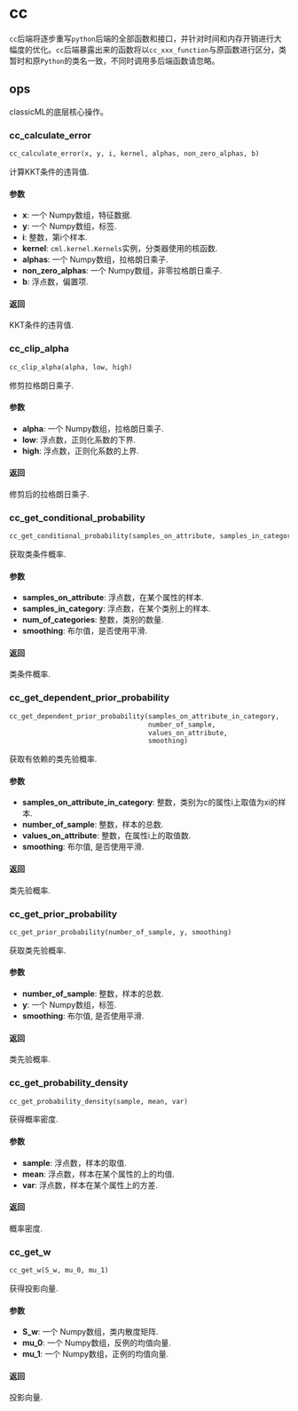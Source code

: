 # cc

```cc```后端将逐步重写```python```后端的全部函数和接口，并针对时间和内存开销进行大幅度的优化。```cc```后端暴露出来的函数将以```cc_xxx_function```与原函数进行区分，类暂时和原```Python```的类名一致，不同时调用多后端函数请忽略。

## ops

classicML的底层核心操作。

### cc_calculate_error

```python
cc_calculate_error(x, y, i, kernel, alphas, non_zero_alphas, b)
```

计算KKT条件的违背值.

#### 参数

* <b>x</b>: 一个 Numpy数组，特征数据.
* <b>y</b>: 一个 Numpy数组，标签.
* <b>i</b>: 整数，第i个样本.
* <b>kernel</b>: ```cml.kernel.Kernels```实例，分类器使用的核函数.
* <b>alphas</b>: 一个 Numpy数组，拉格朗日乘子.
* <b>non_zero_alphas</b>: 一个 Numpy数组，非零拉格朗日乘子.
* <b>b</b>: 浮点数，偏置项.

#### 返回

KKT条件的违背值.

### cc_clip_alpha 

```python
cc_clip_alpha(alpha, low, high)
```

修剪拉格朗日乘子.

#### 参数

* <b>alpha</b>: 一个 Numpy数组，拉格朗日乘子.
* <b>low</b>: 浮点数，正则化系数的下界.
* <b>high</b>: 浮点数，正则化系数的上界.

#### 返回
修剪后的拉格朗日乘子.

### cc_get_conditional_probability

```python
cc_get_conditional_probability(samples_on_attribute, samples_in_category, num_of_categories, smoothing)
```

获取类条件概率.

#### 参数

* <b>samples_on_attribute</b>: 浮点数，在某个属性的样本.
* <b>samples_in_category</b>: 浮点数，在某个类别上的样本.
* <b>num_of_categories</b>: 整数，类别的数量.
* <b>smoothing</b>: 布尔值，是否使用平滑.

#### 返回

类条件概率.

### cc_get_dependent_prior_probability

```python
cc_get_dependent_prior_probability(samples_on_attribute_in_category,
                                   number_of_sample,
                                   values_on_attribute,
                                   smoothing)
```

获取有依赖的类先验概率.

#### 参数

* <b>samples_on_attribute_in_category</b>: 整数，类别为c的属性i上取值为xi的样本.
* <b>number_of_sample</b>: 整数，样本的总数.
* <b>values_on_attribute</b>: 整数，在属性i上的取值数.
* <b>smoothing</b>: 布尔值, 是否使用平滑.

#### 返回

类先验概率.

### cc_get_prior_probability

```python
cc_get_prior_probability(number_of_sample, y, smoothing)
```

获取类先验概率.

#### 参数

* <b>number_of_sample</b>: 整数，样本的总数.
* <b>y</b>: 一个 Numpy数组，标签.
* <b>smoothing</b>: 布尔值, 是否使用平滑.

#### 返回

类先验概率.

### cc_get_probability_density

```python
cc_get_probability_density(sample, mean, var)
```

获得概率密度.

#### 参数

* <b>sample</b>: 浮点数，样本的取值.
* <b>mean</b>: 浮点数，样本在某个属性的上的均值.
* <b>var</b>: 浮点数，样本在某个属性上的方差.

#### 返回

概率密度.

### cc_get_w

```python
cc_get_w(S_w, mu_0, mu_1)
```

获得投影向量.

#### 参数

* <b>S_w</b>: 一个 Numpy数组，类内散度矩阵.
* <b>mu_0</b>: 一个 Numpy数组，反例的均值向量.
* <b>mu_1</b>: 一个 Numpy数组，正例的均值向量.

#### 返回

投影向量.

